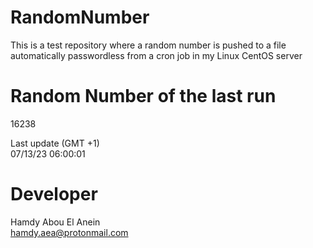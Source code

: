 # RandomNumber    
This is a test repository where a random number is pushed to a file automatically passwordless from a cron job in my Linux CentOS server    
# Random Number of the last run   
16238
      
Last update (GMT +1)    
07/13/23 06:00:01
# Developer    
Hamdy Abou El Anein   
hamdy.aea@protonmail.com
